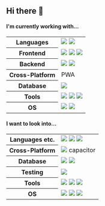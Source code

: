 ## Hi there 👋

#### I'm currently working with…

<table>
  <tr>
    <th>Languages</th>
    <td>
      <img src="https://skillicons.dev/icons?i=js"/>
      <img src="https://skillicons.dev/icons?i=ts"/>
    </td>
  </tr>
  <tr>
    <th>Frontend</th>
    <td>
      <img src="https://skillicons.dev/icons?i=html"/>
      <img src="https://skillicons.dev/icons?i=css"/>
      <img src="https://skillicons.dev/icons?i=react"/>
    </td>
  </tr>
  <tr>
    <th>Backend</th>
    <td>
      <img src="https://skillicons.dev/icons?i=nodejs"/>
      <img src="https://skillicons.dev/icons?i=express"/>
    </td>
  </tr>
  <tr>
    <th>Cross-Platform</th>
    <td>
    <span>PWA</span>
    </td>
  </tr>
  <tr>
    <th>Database</th>
    <td>
      <img src="https://skillicons.dev/icons?i=sqlite"/>
    </td>
  </tr>
  <tr>
    <th>Tools</th>
    <td>
      <img src="https://skillicons.dev/icons?i=vscode"/>
      <img src="https://skillicons.dev/icons?i=git"/>
      <img src="https://skillicons.dev/icons?i=github"/>
    </td>
  </tr>
  <tr>
    <th>OS</th>
    <td>
      <img src="https://skillicons.dev/icons?i=apple"/>
      <img src="https://skillicons.dev/icons?i=raspberrypi"/>
    </td>
  </tr>
</table>

#### I want to look into…

<table>
  <tr>
    <th>Languages etc.</th>
    <td>
      <img src="https://skillicons.dev/icons?i=bash"/>
      <img src="https://skillicons.dev/icons?i=md"/>
      <img src="https://skillicons.dev/icons?i=regex"/>
    </td>
  </tr>
  <tr>
    <th>Cross-Platform</th>
    <td>
      <img src="https://skillicons.dev/icons?i=electron"/>
      <span>capacitor</span>
    </td>
  </tr>
  <tr>
    <th>Database</th>
    <td>
      <img src="https://skillicons.dev/icons?i=mysql"/> 
      <img src="https://skillicons.dev/icons?i=postgres"/>
    </td>
  </tr>
  <tr>
    <th>Testing</th>
    <td>
    <img src="https://skillicons.dev/icons?i=jest"/>
    </td>
  </tr>
  <tr>
    <th>Tools</th>
    <td>
    <img src="https://skillicons.dev/icons?i=nginx"/>
    <img src="https://skillicons.dev/icons?i=cloudflare"/>
    <img src="https://skillicons.dev/icons?i=docker"/>
    </td>
  </tr>
  <tr>
    <th>OS</th>
    <td>
    <img src="https://skillicons.dev/icons?i=linux"/>
    <img src="https://skillicons.dev/icons?i=ubuntu"/>
    <img src="https://skillicons.dev/icons?i=mint"/>
    </td>
  </tr>
</table>
